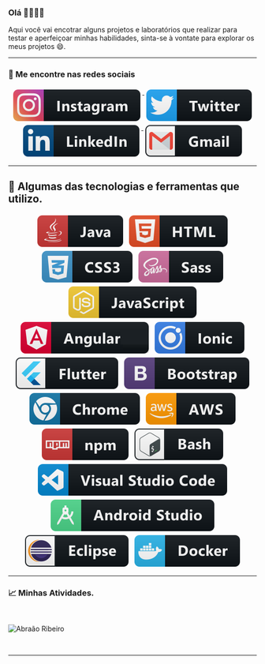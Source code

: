### Olá 🎉🎈🎉🎈

Aqui você vai encotrar alguns projetos e laboratórios que realizar para testar e aperfeiçoar minhas habilidades, sinta-se à vontate para explorar os meus projetos 😄.

---
### 📢 Me encontre nas redes sociais


<p align="center">

 <a href="https://www.instagram.com/_abraaoribeiro/">
    <img src="https://raw.githubusercontent.com/abraaoribeiro/abraaoribeiro/master/svg/social/instagram.svg" alt="Instagram" style="vertical-align:top; margin:4px">
  </a>
  
  <a href="https://twitter.com/abraaosribeiro">
    <img src="https://raw.githubusercontent.com/abraaoribeiro/abraaoribeiro/master/svg/social/twitter.svg" alt="Twitter" style="vertical-align:top; margin:4px">
  </a>  

  <a href="https://www.linkedin.com/in/abraão-souza-ribeiro/">
    <img src="https://raw.githubusercontent.com/abraaoribeiro/abraaoribeiro/master/svg/social/linkedin.svg" alt="LinkedIn" style="vertical-align:top; margin:4px">
  </a>

  <a href="abraaohdg@gmail.com">
    <img src="https://raw.githubusercontent.com/abraaoribeiro/abraaoribeiro/master/svg/social/gmail.svg" alt="gmail" style="vertical-align:top; margin:4px">
  </a>

<hr>

## 🔧 Algumas das tecnologias e ferramentas que utilizo.

<p align="center">
  <img src="https://raw.githubusercontent.com/abraaoribeiro/abraaoribeiro/master/svg/dev/languages/java.svg" alt="java" style="vertical-align:top; margin:4px">
  <img src="https://raw.githubusercontent.com/abraaoribeiro/abraaoribeiro/master/svg/dev/languages/html.svg" alt="html" style="vertical-align:top; margin:4px">
  <img src="https://raw.githubusercontent.com/abraaoribeiro/abraaoribeiro/master/svg/dev/languages/css3.svg" alt="css3" style="vertical-align:top; margin:4px">  
   <img src="https://raw.githubusercontent.com/abraaoribeiro/abraaoribeiro/master/svg/dev/languages/sass.svg" alt="sass" style="vertical-align:top; margin:4px">    
  <img src="https://raw.githubusercontent.com/abraaoribeiro/abraaoribeiro/master/svg/dev/languages/js.svg" alt="js" style="vertical-align:top; margin:4px">
  <img src="./svg/dev/frameworks/angular.svg" alt="angular" style="vertical-align:top; margin:4px">
   <img src="https://raw.githubusercontent.com/abraaoribeiro/abraaoribeiro/master/svg/dev/frameworks/ionic.svg" alt="ionic" style="vertical-align:top; margin:4px">
   <img src="https://raw.githubusercontent.com/abraaoribeiro/abraaoribeiro/master/svg/dev/frameworks/flutter.svg" alt="flutter" style="vertical-align:top; margin:4px">
   <img src="https://raw.githubusercontent.com/abraaoribeiro/abraaoribeiro/master/svg/dev/frameworks/bootstrap.svg" alt="bootstrap" style="vertical-align:top; margin:4px">
  <img src="https://raw.githubusercontent.com/abraaoribeiro/abraaoribeiro/master/svg/dev/misc/chrome.svg" alt="chrome" style="vertical-align:top; margin:4px">
  <img src="https://raw.githubusercontent.com/abraaoribeiro/abraaoribeiro/master/svg/dev/services/aws.svg" alt="aws" style="vertical-align:top; margin:4px">
  <img src="https://raw.githubusercontent.com/abraaoribeiro/abraaoribeiro/master/svg/dev/services/npm.svg" alt="npm" style="vertical-align:top; margin:4px">
  <img src="https://raw.githubusercontent.com/abraaoribeiro/abraaoribeiro/master/svg/dev/tools/bash.svg" alt="bash" style="vertical-align:top; margin:4px">
  <img src="https://raw.githubusercontent.com/abraaoribeiro/abraaoribeiro/master/svg/dev/tools/visualstudio_code.svg" alt="vscode" style="vertical-align:top; margin:4px">
   <img src="https://raw.githubusercontent.com/abraaoribeiro/abraaoribeiro/master/svg/dev/tools/android_studio.svg" alt="android_studio" style="vertical-align:top; margin:4px">
   <img src="https://raw.githubusercontent.com/abraaoribeiro/abraaoribeiro/master/svg/dev/tools/eclipse.svg" alt="eclipse" style="vertical-align:top; margin:4px">
  <img src="https://raw.githubusercontent.com/abraaoribeiro/abraaoribeiro/master/svg/dev/tools/docker.svg" alt="docker" style="vertical-align:top; margin:4px">

   
</p>



---

### 📈 Minhas Atividades.

<br />


![Abraão Ribeiro](https://github-readme-stats.vercel.app/api?username=abraaoribeiro&show_icons=true&title_color=fff&icon_color=79ff97&text_color=9f9f9f&bg_color=151515)

<br />

*************

<br />
